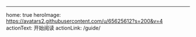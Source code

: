 ---
home: true
heroImage: https://avatars2.githubusercontent.com/u/65625612?s=200&v=4
actionText: 开始阅读
actionLink: /guide/